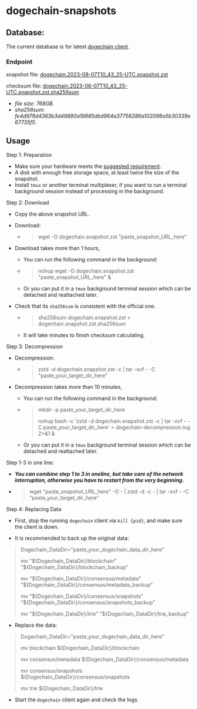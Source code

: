 # dogechain-snapshots

## Database:

The current database is for latest [dogechain client](https://github.com/dogechain-lab/dogechain/releases/latest).

### Endpoint

snapshot file: [dogechain.2023-08-07T10_43_25-UTC.snapshot.zst](http://snapshots.dogechain.dog/dogechain.2023-08-07T10_43_25-UTC.snapshot.zst)

checksum file: [dogechain.2023-08-07T10_43_25-UTC.snapshot.zst.sha256sum](http://snapshots.dogechain.dog/dogechain.2023-08-07T10_43_25-UTC.snapshot.zst.sha256sum)

* *file size: 768GB*.
* *sha256sum: fe4d979d4363b3d49880a19885dbd964a37756286a102098a5b30339e67735f5*.

## Usage 

Step 1: Preparation
- Make sure your hardware meets the [suggested requirement](https://docs.dogechain.dog/docs/get-started/full-node-deployment).
- A disk with enough free storage space, at least twice the size of the snapshot.
- Install `tmux` or another terminal multiplexer, if you want to run a terminal background session instead of processing in the background.

Step 2: Download
- Copy the above snapshot URL.

- Download: 
    - > wget -O dogechain.snapshot.zst "paste_snapshot_URL_here"

- Download takes more than 1 hours,

    - You can run the following command in the background: 
    - > nohup wget -O dogechain.snapshot.zst "paste_snapshot_URL_here" &
    - Or you can put it in a `tmux` background terminal session which can be detached and reattached later.

- Check that its `sha256sum` is consistent with the official one.
    - > sha256sum dogechain.snapshot.zst > dogechain.snapshot.zst.sha256sum
    - It will take minutes to finish checksum calculating.


Step 3: Decompression

- Decompression:

    -  > zstd -d dogechain.snapshot.zst -c | tar -xvf - -C "paste_your_target_dir_here"
- Decompression takes more than 10 minutes,

    - You can run the following command in the background: 
    - > mkdir -p paste_your_target_dir_here
        >
        > nohup bash -c 'zstd -d dogechain.snapshot.zst -c | tar -xvf - -C paste_your_target_dir_here' > dogechain-decompression.log 2>&1 &
    - Or you can put it in a `tmux` background terminal session which can be detached and reattached later.

Step 1-3 in one line:

- ***You can combine step 1 to 3 in oneline, but take care of the network interruption, otherwise you have to restart from the very beginning.***

- > wget "paste_snapshot_URL_here" -O - | zstd -d -c - | tar -xvf - -C "paste_your_target_dir_here"

Step 4: Replacing Data

- First, stop the running `dogechain` client via `kill {pid}`, and make sure the client is down.

- It is recommended to back up the original data:

> Dogechain_DataDir="paste_your_dogechain_data_dir_here"
>
> mv "${Dogechain_DataDir}/blockchain" "${Dogechain_DataDir}/blockchain_backup"
>
> mv "${Dogechain_DataDir}/consensus/metadata" "${Dogechain_DataDir}/consensus/metadata_backup"
>
> mv "${Dogechain_DataDir}/consensus/snapshots" "${Dogechain_DataDir}/consensus/snapshots_backup"
>
> mv "${Dogechain_DataDir}/trie" "${Dogechain_DataDir}/trie_backup"

- Replace the data:

> Dogechain_DataDir="paste_your_dogechain_data_dir_here"
>
> mv blockchain ${Dogechain_DataDir}/blockchain
>
> mv consensus/metadata ${Dogechain_DataDir}/consensus/metadata
>
> mv consensus/snapshots ${Dogechain_DataDir}/consensus/snapshots
>
> mv trie ${Dogechain_DataDir}/trie

- Start the `dogechain` client again and check the logs.
